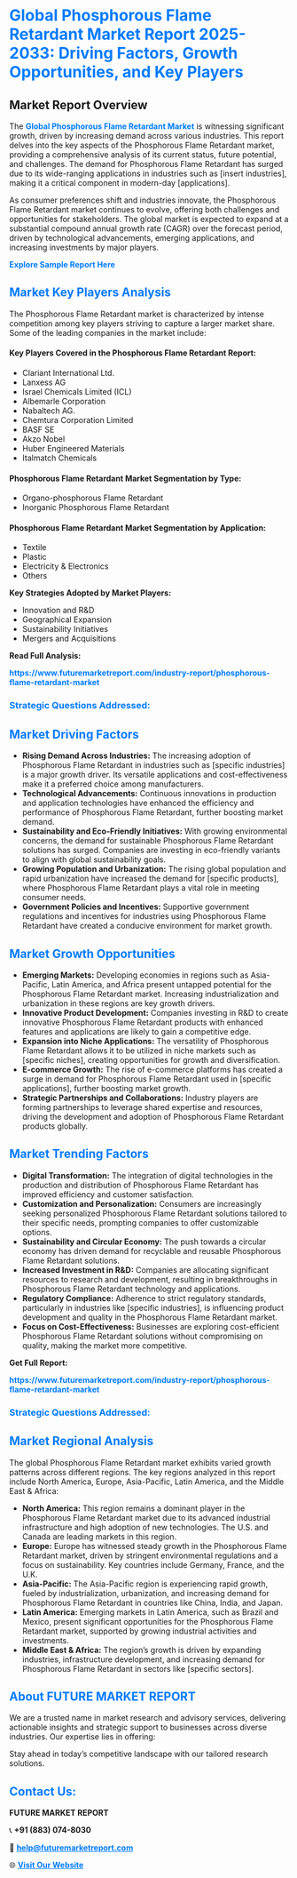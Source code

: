 <h1 style="color: #007BFF;">Global Phosphorous Flame Retardant Market Report 2025-2033: Driving Factors, Growth Opportunities, and Key Players</h1>

<section id="overview">
<h2>Market Report Overview</h2>
<p>The <a href="https://www.futuremarketreport.com/industry-report/phosphorous-flame-retardant-market" style="color: #007BFF; text-decoration: none;"><strong>Global Phosphorous Flame Retardant Market</strong></a> is witnessing significant growth, driven by increasing demand across various industries. This report delves into the key aspects of the Phosphorous Flame Retardant market, providing a comprehensive analysis of its current status, future potential, and challenges. The demand for Phosphorous Flame Retardant has surged due to its wide-ranging applications in industries such as [insert industries], making it a critical component in modern-day [applications].</p>
<p>As consumer preferences shift and industries innovate, the Phosphorous Flame Retardant market continues to evolve, offering both challenges and opportunities for stakeholders. The global market is expected to expand at a substantial compound annual growth rate (CAGR) over the forecast period, driven by technological advancements, emerging applications, and increasing investments by major players.</p>
</section>

<section id="overview">
<p><a href="https://www.futuremarketreport.com/request-sample/reportId=102132" style="color: #007BFF; text-decoration: none;"><strong>Explore Sample Report Here</strong></a></p>
</section>

<section id="key-players">
<h2 style="color: #007BFF;">Market Key Players Analysis</h2>
<p>The Phosphorous Flame Retardant market is characterized by intense competition among key players striving to capture a larger market share. Some of the leading companies in the market include:</p>
<h4>Key Players Covered in the Phosphorous Flame Retardant Report:</h4>
<ul><li>Clariant International Ltd.</li><li>Lanxess AG</li><li>Israel Chemicals Limited (ICL)</li><li>Albemarle Corporation</li><li>Nabaltech AG.</li><li>Chemtura Corporation Limited</li><li>BASF SE</li><li>Akzo Nobel</li><li>Huber Engineered Materials</li><li>Italmatch Chemicals</li></ul>
<h4>Phosphorous Flame Retardant Market Segmentation by Type:</h4>
<ul><li>Organo-phosphorous Flame Retardant</li><li>Inorganic Phosphorous Flame Retardant</li></ul>

<h4>Phosphorous Flame Retardant Market Segmentation by Application:</h4>
<ul><li>Textile</li><li>Plastic</li><li>Electricity &amp; Electronics</li><li>Others</li></ul>
<p><strong>Key Strategies Adopted by Market Players:</strong></p>
<ul>
<li>Innovation and R&D</li>
<li>Geographical Expansion</li>
<li>Sustainability Initiatives</li>
<li>Mergers and Acquisitions</li>
</ul>
</section>

<section>
<p><strong>Read Full Analysis: </strong></p><a href="https://www.futuremarketreport.com/industry-report/phosphorous-flame-retardant-market" style="color: #007BFF; text-decoration: none;"><strong>https://www.futuremarketreport.com/industry-report/phosphorous-flame-retardant-market</strong></a>
<h3 style="color: #007BFF;">Strategic Questions Addressed:</h3>
</section>

<section id="driving-factors">
<h2 style="color: #007BFF;">Market Driving Factors</h2>
<ul>
<li><strong>Rising Demand Across Industries:</strong> The increasing adoption of Phosphorous Flame Retardant in industries such as [specific industries] is a major growth driver. Its versatile applications and cost-effectiveness make it a preferred choice among manufacturers.</li>
<li><strong>Technological Advancements:</strong> Continuous innovations in production and application technologies have enhanced the efficiency and performance of Phosphorous Flame Retardant, further boosting market demand.</li>
<li><strong>Sustainability and Eco-Friendly Initiatives:</strong> With growing environmental concerns, the demand for sustainable Phosphorous Flame Retardant solutions has surged. Companies are investing in eco-friendly variants to align with global sustainability goals.</li>
<li><strong>Growing Population and Urbanization:</strong> The rising global population and rapid urbanization have increased the demand for [specific products], where Phosphorous Flame Retardant plays a vital role in meeting consumer needs.</li>
<li><strong>Government Policies and Incentives:</strong> Supportive government regulations and incentives for industries using Phosphorous Flame Retardant have created a conducive environment for market growth.</li>
</ul>
</section>

<section id="growth-opportunities">
<h2 style="color: #007BFF;">Market Growth Opportunities</h2>
<ul>
<li><strong>Emerging Markets:</strong> Developing economies in regions such as Asia-Pacific, Latin America, and Africa present untapped potential for the Phosphorous Flame Retardant market. Increasing industrialization and urbanization in these regions are key growth drivers.</li>
<li><strong>Innovative Product Development:</strong> Companies investing in R&D to create innovative Phosphorous Flame Retardant products with enhanced features and applications are likely to gain a competitive edge.</li>
<li><strong>Expansion into Niche Applications:</strong> The versatility of Phosphorous Flame Retardant allows it to be utilized in niche markets such as [specific niches], creating opportunities for growth and diversification.</li>
<li><strong>E-commerce Growth:</strong> The rise of e-commerce platforms has created a surge in demand for Phosphorous Flame Retardant used in [specific applications], further boosting market growth.</li>
<li><strong>Strategic Partnerships and Collaborations:</strong> Industry players are forming partnerships to leverage shared expertise and resources, driving the development and adoption of Phosphorous Flame Retardant products globally.</li>
</ul>
</section>

<section id="trending-factors">
<h2 style="color: #007BFF;">Market Trending Factors</h2>
<ul>
<li><strong>Digital Transformation:</strong> The integration of digital technologies in the production and distribution of Phosphorous Flame Retardant has improved efficiency and customer satisfaction.</li>
<li><strong>Customization and Personalization:</strong> Consumers are increasingly seeking personalized Phosphorous Flame Retardant solutions tailored to their specific needs, prompting companies to offer customizable options.</li>
<li><strong>Sustainability and Circular Economy:</strong> The push towards a circular economy has driven demand for recyclable and reusable Phosphorous Flame Retardant solutions.</li>
<li><strong>Increased Investment in R&D:</strong> Companies are allocating significant resources to research and development, resulting in breakthroughs in Phosphorous Flame Retardant technology and applications.</li>
<li><strong>Regulatory Compliance:</strong> Adherence to strict regulatory standards, particularly in industries like [specific industries], is influencing product development and quality in the Phosphorous Flame Retardant market.</li>
<li><strong>Focus on Cost-Effectiveness:</strong> Businesses are exploring cost-efficient Phosphorous Flame Retardant solutions without compromising on quality, making the market more competitive.</li>
</ul>
</section>

<section>
<p><strong>Get Full Report: </strong></p><a href="https://www.futuremarketreport.com/industry-report/phosphorous-flame-retardant-market" style="color: #007BFF; text-decoration: none;"><strong>https://www.futuremarketreport.com/industry-report/phosphorous-flame-retardant-market</strong></a>
<h3 style="color: #007BFF;">Strategic Questions Addressed:</h3>
</section>


<section id="regional-analysis">
<h2 style="color: #007BFF;">Market Regional Analysis</h2>
<p>The global Phosphorous Flame Retardant market exhibits varied growth patterns across different regions. The key regions analyzed in this report include North America, Europe, Asia-Pacific, Latin America, and the Middle East & Africa:</p>
<ul>
<li><strong>North America:</strong> This region remains a dominant player in the Phosphorous Flame Retardant market due to its advanced industrial infrastructure and high adoption of new technologies. The U.S. and Canada are leading markets in this region.</li>
<li><strong>Europe:</strong> Europe has witnessed steady growth in the Phosphorous Flame Retardant market, driven by stringent environmental regulations and a focus on sustainability. Key countries include Germany, France, and the U.K.</li>
<li><strong>Asia-Pacific:</strong> The Asia-Pacific region is experiencing rapid growth, fueled by industrialization, urbanization, and increasing demand for Phosphorous Flame Retardant in countries like China, India, and Japan.</li>
<li><strong>Latin America:</strong> Emerging markets in Latin America, such as Brazil and Mexico, present significant opportunities for the Phosphorous Flame Retardant market, supported by growing industrial activities and investments.</li>
<li><strong>Middle East & Africa:</strong> The region’s growth is driven by expanding industries, infrastructure development, and increasing demand for Phosphorous Flame Retardant in sectors like [specific sectors].</li>
</ul>
</section>

<footer>
<h2 style="color: #007BFF;">About FUTURE MARKET REPORT</h2>
<p>We are a trusted name in market research and advisory services, delivering actionable insights and strategic support to businesses across diverse industries. Our expertise lies in offering:</p>

<p>Stay ahead in today’s competitive landscape with our tailored research solutions.</p>

<h2 style="color: #007BFF;">Contact Us:</h2>
<p><strong>FUTURE MARKET REPORT</strong></p>
<p>📞 <strong>+91 (883) 074-8030</strong></p>
<p>📧 <strong><a href="mailto:help@futuremarketreport.com" style="color: #007BFF;">help@futuremarketreport.com</a></strong></p>
<p>🌐 <strong><a href="https://www.futuremarketreport.com/" style="color: #007BFF;">Visit Our Website</a></strong></p>
</footer>
